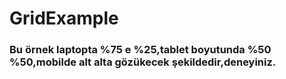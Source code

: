 # GridExample
### Bu örnek laptopta %75 e %25,tablet boyutunda %50 %50,mobilde alt alta gözükecek şekildedir,deneyiniz.

